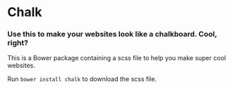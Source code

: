 # Chalk

### Use this to make your websites look like a chalkboard.  Cool, right?

This is a Bower package containing a scss file to help you make super cool websites.


Run `bower install chalk` to download the scss file.

